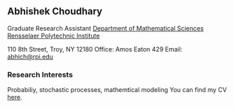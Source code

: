 ## Abhishek Choudhary

Graduate Research Assistant
<a href="https://science.rpi.edu/mathematical-sciences">Department of Mathematical Sciences</a>
<a href="http://www.rpi.edu/">Rensselaer Polytechnic Institute</a>

110 8th Street, Troy, NY 12180
Office: Amos Eaton 429
Email: abhich@rpi.edu

### Research Interests
Probabiliy, stochastic processes, mathemtical modeling
You can find my CV <a href="yet to be updated">here</a>.

